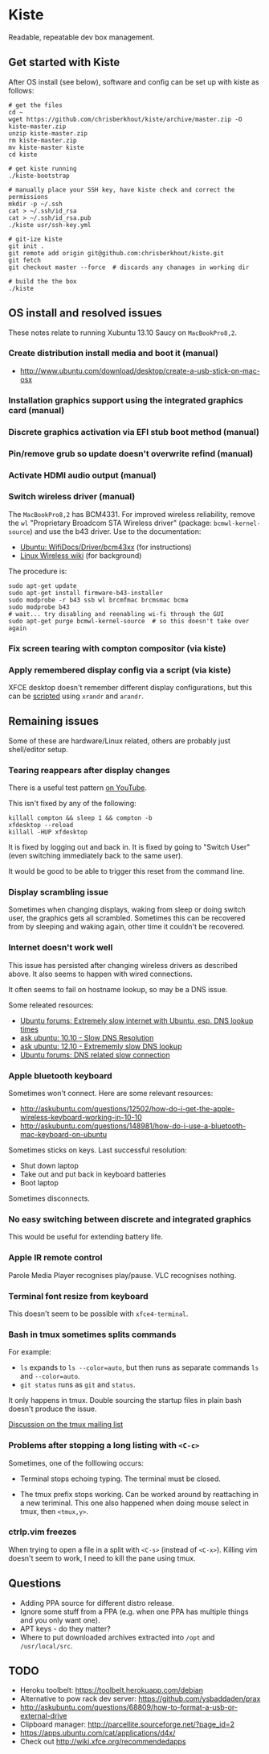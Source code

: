 # Kiste

Readable, repeatable dev box management.


## Get started with Kiste

After OS install (see below), software and config can be set up with kiste
as follows:

    # get the files
    cd ~
    wget https://github.com/chrisberkhout/kiste/archive/master.zip -O kiste-master.zip
    unzip kiste-master.zip
    rm kiste-master.zip
    mv kiste-master kiste
    cd kiste

    # get kiste running
    ./kiste-bootstrap

    # manually place your SSH key, have kiste check and correct the permissions
    mkdir -p ~/.ssh
    cat > ~/.ssh/id_rsa
    cat > ~/.ssh/id_rsa.pub
    ./kiste usr/ssh-key.yml

    # git-ize kiste
    git init .
    git remote add origin git@github.com:chrisberkhout/kiste.git
    git fetch
    git checkout master --force  # discards any chanages in working dir

    # build the the box
    ./kiste


## OS install and resolved issues

These notes relate to running Xubuntu 13.10 Saucy on `MacBookPro8,2`.

### Create distribution install media and boot it (manual)

* http://www.ubuntu.com/download/desktop/create-a-usb-stick-on-mac-osx

### Installation graphics support using the integrated graphics card (manual)

### Discrete graphics activation via EFI stub boot method (manual)

### Pin/remove grub so update doesn't overwrite refind (manual)

### Activate HDMI audio output (manual)

### Switch wireless driver (manual)

The `MacBookPro8,2` has BCM4331. For improved wireless reliability, remove the
`wl` "Proprietary Broadcom STA Wireless driver" (package: `bcmwl-kernel-source`)
and use the b43 driver. Use to the documentation:

* [Ubuntu: WifiDocs/Driver/bcm43xx](https://help.ubuntu.com/community/WifiDocs/Driver/bcm43xx#b43%20-%20Internet%20access) (for instructions)
* [Linux Wireless wiki](http://wireless.kernel.org/en/users/Drivers/b43) (for background)

The procedure is:

    sudo apt-get update
    sudo apt-get install firmware-b43-installer
    sudo modprobe -r b43 ssb wl brcmfmac brcmsmac bcma
    sudo modprobe b43
    # wait... try disabling and reenabling wi-fi through the GUI
    sudo apt-get purge bcmwl-kernel-source  # so this doesn't take over again

### Fix screen tearing with compton compositor (via kiste)

### Apply remembered display config via a script (via kiste)

XFCE desktop doesn't remember different display configurations, but this can be
[scripted](https://github.com/chrisberkhout/dot-other/blob/master/bin/fix-attachments.sh)
using `xrandr` and `arandr`.


## Remaining issues

Some of these are hardware/Linux related, others are probably just shell/editor setup.

### Tearing reappears after display changes

There is a useful test pattern [on YouTube](www.youtube.com/watch?v=ceX18O9pvLs).

This isn't fixed by any of the following:

    killall compton && sleep 1 && compton -b
    xfdesktop --reload
    killall -HUP xfdesktop

It is fixed by logging out and back in.
It is fixed by going to "Switch User" (even switching immediately back to the same user).

It would be good to be able to trigger this reset from the command line.

### Display scrambling issue

Sometimes when changing displays, waking from sleep or doing switch user, the
graphics gets all scrambled. Sometimes this can be recovered from by sleeping
and waking again, other time it couldn't be recovered.

### Internet doesn't work well

This issue has persisted after changing wireless drivers as described above. It
also seems to happen with wired connections.

It often seems to fail on hostname lookup, so may be a DNS issue.

Some releated resources:

* [Ubuntu forums: Extremely slow internet with Ubuntu, esp. DNS lookup times](http://ubuntuforums.org/showthread.php?t=1487409)
* [ask ubuntu: 10.10 - Slow DNS Resolution](http://askubuntu.com/questions/8704/slow-dns-resolution)
* [ask ubuntu: 12.10 - Extrememly slow DNS lookup](http://askubuntu.com/questions/272358/extrememly-slow-dns-lookup)
* [Ubuntu forums: DNS related slow connection](http://ubuntuforums.org/showthread.php?t=1778622)

### Apple bluetooth keyboard

Sometimes won't connect. Here are some relevant resources:

* http://askubuntu.com/questions/12502/how-do-i-get-the-apple-wireless-keyboard-working-in-10-10
* http://askubuntu.com/questions/148981/how-do-i-use-a-bluetooth-mac-keyboard-on-ubuntu

Sometimes sticks on keys. Last successful resolution:

* Shut down laptop
* Take out and put back in keyboard batteries
* Boot laptop

Sometimes disconnects.

### No easy switching between discrete and integrated graphics

This would be useful for extending battery life.

### Apple IR remote control

Parole Media Player recognises play/pause.
VLC recognises nothing.

### Terminal font resize from keyboard

This doesn't seem to be possible with `xfce4-terminal`.

### Bash in tmux sometimes splits commands

For example:

* `ls` expands to `ls --color=auto`, but then runs as separate commands
  `ls` and `--color=auto`.
* `git status` runs as `git` and `status`.

It only happens in tmux.
Double sourcing the startup files in plain bash doesn't produce the issue.

[Discussion on the tmux mailing list](http://sourceforge.net/mailarchive/forum.php?thread_name=3rl7x75rnx2d7gu396ju2lyd.1384763818147%40email.android.com&forum_name=tmux-users)

### Problems after stopping a long listing with `<C-c>`

Sometimes, one of the folllowing occurs:

* Terminal stops echoing typing.
  The terminal must be closed.

* The tmux prefix stops working.
  Can be worked around by reattaching in a new teriminal.
  This one also happened when doing mouse select in tmux, then `<tmux,y>`.

### ctrlp.vim freezes

When trying to open a file in a split with `<C-s>` (instead of `<C-x>`).
Killing vim doesn't seem to work, I need to kill the pane using tmux.


## Questions

* Adding PPA source for different distro release.
* Ignore some stuff from a PPA (e.g. when one PPA has multiple things and you only want one).
* APT keys - do they matter?
* Where to put downloaded archives extracted into `/opt` and `/usr/local/src`.


## TODO

* Heroku toolbelt: https://toolbelt.herokuapp.com/debian
* Alternative to pow rack dev server: https://github.com/ysbaddaden/prax
* http://askubuntu.com/questions/68809/how-to-format-a-usb-or-external-drive
* Clipboard manager: http://parcellite.sourceforge.net/?page_id=2
* https://apps.ubuntu.com/cat/applications/d4x/
* Check out http://wiki.xfce.org/recommendedapps

